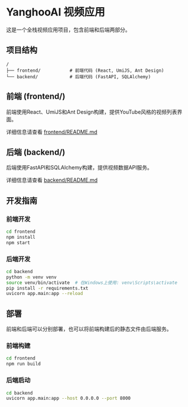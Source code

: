 # YanghooAI 视频应用

这是一个全栈视频应用项目，包含前端和后端两部分。

## 项目结构

```
/
├── frontend/           # 前端代码 (React, UmiJS, Ant Design)
└── backend/            # 后端代码 (FastAPI, SQLAlchemy)
```

## 前端 (frontend/)

前端使用React、UmiJS和Ant Design构建，提供YouTube风格的视频列表界面。

详细信息请查看 [frontend/README.md](frontend/README.md)

## 后端 (backend/)

后端使用FastAPI和SQLAlchemy构建，提供视频数据API服务。

详细信息请查看 [backend/README.md](backend/README.md)

## 开发指南

### 前端开发

```bash
cd frontend
npm install
npm start
```

### 后端开发

```bash
cd backend
python -m venv venv
source venv/bin/activate  # 在Windows上使用: venv\Scripts\activate
pip install -r requirements.txt
uvicorn app.main:app --reload
```

## 部署

前端和后端可以分别部署，也可以将前端构建后的静态文件由后端服务。

### 前端构建

```bash
cd frontend
npm run build
```

### 后端启动

```bash
cd backend
uvicorn app.main:app --host 0.0.0.0 --port 8000
``` 